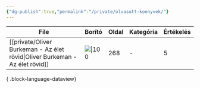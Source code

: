 ```yaml
---
{"dg-publish":true,"permalink":"/private/olvasott-koenyvek/"}
---
```


| File                                                                            | Borító                                                         | Oldal | Kategória | Értékelés |
| ------------------------------------------------------------------------------- | -------------------------------------------------------------- | ----- | --------- | --------- |
| [[private/Oliver Burkeman - Az élet rövid\|Oliver Burkeman - Az élet rövid]] | ![\|100](https://s01.static.libri.hu/cover/f1/4/8455928_4.jpg) | 268   | \-        | 5         |

{ .block-language-dataview}
